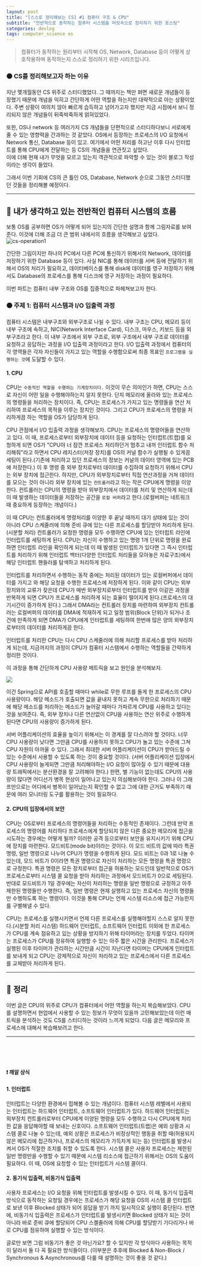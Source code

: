 ```yaml
---
layout: post
title: "[스스로 정리해보는 CS] #1 컴퓨터 구조 & CPU"
subtitle: "전반적으로 동작하는 컴퓨터 시스템을 머릿속으로 정리하기 위한 포스팅"
categories: devlog
tags: computer_science os 
---
```


> 컴퓨터가 동작하는 원리부터 시작해 OS, Network, Database 등이 어떻게 상호작용하며 동작하는지 스스로 정리하기 위한 시리즈입니다. 

<!--more-->

### 🟤 CS를 정리해보고자 하는 이유
지난 몇개월동안 CS 위주로 스터디했었다. 그 때까지는 책만 펴면 새로운 개념들이 등장했기 때문에 개념을 익히고 간단하게 어떤 역할을 하는지만 대략적으로 아는 상황이었다. 
주변 상황이 여의치 않아 빠르게 습득하고 넘어가고자 했지만 지금 시점에서 보니 정리되지 않은 개념들이 뒤죽박죽하게 얽혀있었다.

또한, OS나 network 등 여러가지 CS 개념들을 단편적으로 스터디하다보니 서로에게 줄 수 있는 영향력을 간과하는 것 같았다. 
OS에서 등장하는 프로세스의 I/O 요청에서 Network 통신, Database 등이 있고. 여기에서 어떤 처리를 하고난 이후 다시 인터럽트를 통해 CPU에게 전달하는 등 CS의 개념들을 연관짓고 싶었다.  
이에 더해 현재 내가 무엇을 모르고 있는지 객관적으로 파악할 수 있는 것이 블로그 작성이라는 생각이 들었다.

그래서 이번 기회에 CS의 큰 틀인 OS, Database, Network 순으로 그동안 스터디했던 것들을 정리해볼 예정이다.

---

## 🌱 내가 생각하고 있는 전반적인 컴퓨터 시스템의 흐름
보통 OS를 공부하면 OS가 어떻게 되어 있는지의 간단한 설명과 함께 그림자료를 보여준다. 이것에 더해 조금 더 큰 범위 내에서의 흐름을 생각해보고 싶었다.
<img src="https://i.ibb.co/rQVVKvR/cs-operation1.jpg" alt="cs-operation1" border="0">

간단한 그림이지만 하나의 PC에서 다른 PC에 통신하기 위해서의 Network, 데이터를 저장하기 위한 Database 등이 있다. 사실 NIC를 통해 데이터를 서버 등에 전달하기 위해서 OS의 처리가 필요하고, 
데이터베이스를 통해 disk에 데이터를 영구 저장하기 위해서도 Database의 프로세스를 통해 디스크에 영구 저장하는 과정이 필요하다.

이번 파트는 컴퓨터 내부 구조와 OS를 집중적으로 파헤쳐보고자 한다.

### 🟤 주제 1: 컴퓨터 시스템과 I/O 입출력 과정
컴퓨터 시스템은 내부구조와 외부구조로 나뉠 수 있다. 내부 구조는 CPU, 메모리 등이 내부 구조에 속하고, NIC(Network Interface Card), 디스크, 마우스, 키보드 등을 외부구조라고 한다. 
이 내부 구조에서 외부 구조로, 외부 구조에서 내부 구조로 데이터를 요청하고 응답하는 과정을 I/O 입출력 과정이라고 한다. I/O 입출력 과정에서 컴퓨터의 각 영역들은 각자 자신들이 가지고 있는 역할을 수행함으로써 최종 목표인 `프로그램을 실행하는 것`에 도달할 수 있다. 

#### 1. CPU
CPU는 `수동적인 역할을 수행하는 기계장치이다.` 이것이 무슨 의미인가 하면, CPU는 스스로 자신이 어떤 일을 수행해야하는지 알지 못한다. 단지 메모리에 올라와 있는 프로세스의 명령들을 처리하는 장치이다. 즉, CPU는 프로세스가 가지고 있는 
명령들을 연산 처리하여 프로세스의 목적을 이루는 장치인 것이다. 그리고 CPU가 프로세스의 명령을 처리하게끔 하는 역할을 OS가 담당하게 된다.

CPU 관점에서 I/O 입출력 과정을 생각해보자. CPU는 프로세스의 명령어들을 연산하고 있다. 이 때, 프로세스로부터 외부장치에 데이터 등을 요청하는 인터럽트(트랩)를 요청하게 되면 OS가 "CPU야 너 잠깐 프로세스 처리하던거 멈추고 내꺼 인터럽트 함수 처리해줘"라고 하면서 
CPU 레지스터(저장 장치)를 OS의 커널 함수가 실행될 수 있게끔 세팅이 된다.(기존에 처리하고 있던 프로세스의 정보는 커널의 데이터 영역에 있는 PCB에 저장한다.) 이 후 명령 중 외부 장치로부터 데이터를 수집하여 요청하기 위해서 CPU는 외부 장치에 접근한다. 하지만, CPU가 외부장치로부터 직접 연산과정을 거쳐 데이터를 모으는 것이 아니라 외부 장치에 있는 
`컨트롤러`라고 하는 작은 CPU에게 명령을 이양한다. 컨트롤러는 CPU의 명령을 받아 외부장치에서 데이터를 처리 및 연산하게 되는데 이 때 발생하는 데이터들을 저장하는 공간을 `로컬 버퍼`라고 한다.(로컬버퍼는 네트워크 때 중요하게 등장하는 개념이다.)

이 때 CPU는 컨트롤러에게 명령처리를 이양한 후 끝날 때까지 대기 상태에 있는 것이 아니라 CPU 스케줄러에 의해 준비 큐에 있는 다른 프로세스를 할당받아 처리하게 된다.(시분할 처리) 컨트롤러가 요청한 명령을 모두 수행하면 CPU에 있는 인터럽트 라인에 인터럽트를 세팅하게 된다. 
CPU는 자신이 수행하고 있는 명령 1개 단위로 명령을 완료하면 인터럽트 라인을 확인하게 되는데 이 때 발생된 인터럽트가 있다면 그 즉시 인터럽트를 처리하기 위해 인터럽트 백터(다양한 인터럽트 처리들을 모아놓은 자료구조)에서 해당 인터럽트 핸들러를 탐색하고 처리하게 된다. 

인터럽트를 처리하면서 수행하는 동작 중에는 처리된 데이터가 있는 로컬버퍼에서 데이터를 가지고 와 해당 요청을 수행한 프로세스에 저장하게 된다. 이와 같이 CPU는 외부장치와의 교류가 잦은데 CPU가 매번 외부장치로부터 인터럽트를 받아 이같은 과정을 반복하게 되면 CPU가 프로세스를 
처리하게 되는 효율이 떨어지게 된다.(프로세스의 대기시간이 증가하게 된다.) 그래서 DMA라는 컨트롤러 장치를 마련하여 외부장치 컨트롤러는 로컬버퍼의 데이터를 DMA에 적재하게 되고 일정 범위(Block 단위)가 되거나 조건에 만족하게 되면 DMA가 CPU에게 인터럽트를 세팅하여 
한번에 많은 양의 외부장치로부터의 데이터를 처리하게끔 한다.

인터럽트를 처리한 CPU는 다시 CPU 스케줄러에 의해 처리할 프로세스를 받아 처리하게 되는데, 지금까지의 과정이 CPU가 컴퓨터 시스템에서 수행하는 역할들을 간략하게 정리한 것이다.

이 과정을 통해 간단하게 CPU 사용량 메트릭을 보고 원인을 분석해보자.

<img src="https://i.ibb.co/zrQC7nB/Screenshot-2023-07-21-at-2-45-37-PM.png">

이건 Spring으로 API를 호출할 때마다 while로 무한 루프를 돌게 한 프로세스의 CPU 사용량이다. 해당 메소드가 호출되면 값을 끝내지 못하고 계속 무한으로 처리하기 때문에 해당 메소드를 처리하는 메소드가 늘어갈 때마다 가파르게 CPU를 사용하고 있다는 것을 보여준다. 
즉, 외부 장치나 다른 연산없이 CPU을 사용하는 연산 위주로 수행하게 된다면 CPU의 사용량이 증가하게 된다.

서버 어플리케이션의 효율을 높이기 위해서는 이 경계를 잘 다스려야 할 것이다. 너무 CPU 사용량이 낮다면 그만큼 CPU를 사용하지 못하고 CPU가 놀고 있는 수준에 그쳐 CPU 자원이 아까울 수 있다. 그래서 최대한 서버 어플리케이션이 CPU가 받아드릴 수 있는 수준에서 사용할 수 있도록 
하는 것이 중요할 것이다. (서버 어플리케이션 입장에서 CPU 사용량이 늘게되면 그만큼 처리해야하는 I/O 요청이 많아질 수 있기 때문에 대용량 트래픽에서는 분산환경을 잘 고려해야 한다.)
한편, 별 기능이 없는데도 CPU의 사용량이 많다면 어디선가 병목 현상이 일어나고 있는지 의심해보아야 한다. 그러나 이 그래프만으로는 어디에서 병목이 일어났는지 확인할 수 없고 그에 대한 근거도 부족하기 때문에 여러 모니터링 도구를 활용하는 것이 필요하다.


#### 2. CPU의 입장에서의 보안
CPU는 OS로부터 프로세스의 명령어들을 처리하는 수동적인 존재이다. 그런데 만약 프로세스의 명령어를 처리하다 프로세스에게 할당되지 않은 다른 중요한 메모리에 접근을 시도하는 경우에는 어떻게 될까? 이러한 공격 등으로부터 보안을 유지시키기 위해 CPU에 장치를 마련한다. 
모드비트(mode bit)이라는 것이다. 이 모드 비트의 값에 따라 특권 명령, 일반 명령으로 나누어 CPU가 명령을 수행하게 된다. 모드 비트는 0과 1로 나눌 수 있는데, 모드 비트가 0이라면 특권 명령으로 자신이 처리하는 모든 명령을 특권 명령으로 규정한다. 
특권 명령은 모든 장치로부터 접근을 허용하는 모드인데 일반적으로 OS가 프로세스로부터 시스템 콜 요청을 받아 처리하는 과정에서 모드비트가 0으로 세팅된다.<br />
반대로 모드비트가 1일 경우에는 자신이 처리하는 명령을 일반 명령으로 규정하고 아주 제한된 명령들만 수행한다. 즉, 일반 명령은 현재 실행하고 있는 프로세스 자신의 명령들만 수행하도록 하는 명령이다. 이것을 통해 CPU는 언제 시스템 리소스에 접근 가능한지를 구별해낼 수 있다.

CPU는 프로세스를 실행시키면서 언제 다른 프로세스를 실행해야할지 스스로 알지 못한다.(시분할 처리 시스템) 하드웨어 인터럽트, 소프트웨어 인터럽트 이외에 한 프로세스가 CPU를 계속 점유하고 있는 상황을 방지하기 위해 타이머라는 장치를 두었다. 
타이머는 프로세스가 CPU를 정유하여 실행할 수 있는 아주 짧은 시간을 관리한다. 프로세스가 실행된 이후 타이머가 관리하는 시간만큼 시간이 지난다면 타이머는 CPU에게 인터럽트를 보내게 되고 CPU는 강제적으로 자신이 처리하고 있는 프로세스에서 다른 프로세스를 교체받아 
처리하게 된다.

---

## 🌱 정리
이번 글은 CPU의 위주로 CPU가 컴퓨터에서 어떤 역할을 하는지 복습해보았다. CPU를 설명하면서 현업에서 사용할 수 있는 정보가 무엇이 있을까 고민해보았는데 이런 매트릭을 분석하는 것도 CS를 스터디하는 것이라 느끼게 되었다. 
다음 글은 메모리와 프로세스에 대해서 복습해보려고 한다.

---
<br />
<br />
<br />

#### ❗️ 깨알 상식

#### 1. 인터럽트
인터럽트는 다양한 환경에서 접해볼 수 있는 개념이다. 컴퓨터 시스템 레벨에서 사용되는 인터럽트는 하드웨어 인터럽트, 소프트웨어 인터럽트가 있다. 하드웨어 인터럽트는 외부장치 컨트롤러로부터 CPU에게 이양된 명령을 모두 수행하고 다시 CPU에게 
처리한 값을 응답해야할 때 보내는 신호이다. 소프트웨어 인터럽트(트랩)은 예외 상황과 시스템 콜로 나눌 수 있는데, 예외 상황은 프로세스가 비정상적인 행동을 취할 때(허용되지 않은 메모리에 접근하거나, 프로세스의 메모리가 가득차게 되는 등) 인터럽트를 
발생시켜서 OS가 적절한 조치를 취할 수 있도록 한다. 시스템 콜은 사용자 프로세스는 제한된 일반 명령만을 수행할 수 있기 때문에 시스템 리소스에 접근하기 위해서는 OS의 도움이 필요하다. 이 때, OS에 요청할 수 있는 인터럽트가 시스템 콜이다.

#### 2. 동기식 입출력, 비동기식 입출력
사용자 프로세스는 I/O 요청을 위해 인터럽트를 발생시킬 수 있다. 이 때, 동기식 입출력 방식으로 동작하는 요청일 경우에는 프로세스가 해당 요청을 OS의 시스템 콜 인터럽트로 보낸 이후 Blocked 상태가 되어 응답을 받기 까지 일시적으로 실행이 중단된다. 반면에, 
비동기식 입출력은 프로세스가 인터럽트를 발생시키면 Blocked 상태가 되는 것이 아니라 바로 준비 큐에 할당되어 CPU 스켈줄러에 의해 CPU를 할당받기 기다리거나 바로 CPU를 점유하여 실행할 수 있는 방식이다.

글로만 보면 그럼 비동기가 좋은 것 아닌가요? 할 수 있지만 각 방식마다 사용하는 목적이 달라서 둘 다 꼭 필요한 방식들이다. (이부분은 추후에 Blocked & Non-Block / Synchronous & Asynchronous를 다룰 때 설명하는 것이 좋을 것 같다.) 
